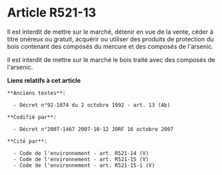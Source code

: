 # Article R521-13

Il est interdit de mettre sur le marché, détenir en vue de la vente, céder à titre onéreux ou gratuit, acquérir ou utiliser
des produits de protection du bois contenant des composés du mercure et des composés de l'arsenic.

Il est interdit de mettre sur le marché le bois traité avec des composés de l'arsenic.

**Liens relatifs à cet article**

	**Anciens textes**:

	  - Décret n°92-1074 du 2 octobre 1992 - art. 13 (Ab)

	**Codifié par**:

	  - Décret n°2007-1467 2007-10-12 JORF 16 octobre 2007

	**Cité par**:

	  - Code de l'environnement - art. R521-14 (V)
	  - Code de l'environnement - art. R521-15 (V)
	  - Code de l'environnement - art. R521-15-1 (V)
